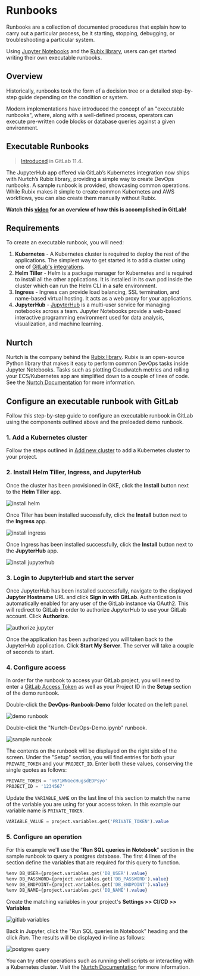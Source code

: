 # Runbooks

Runbooks are a collection of documented procedures that explain how to
carry out a particular process, be it starting, stopping, debugging,
or troubleshooting a particular system.

Using [Jupyter Notebooks](https://jupyter.org/) and the [Rubix library](https://github.com/Nurtch/rubix),
users can get started writing their own executable runbooks.

## Overview

Historically, runbooks took the form of a decision tree or a detailed
step-by-step guide depending on the condition or system.

Modern implementations have introduced the concept of an "executable
runbooks", where, along with a well-defined process, operators can execute
pre-written code blocks or database queries against a given environment.

## Executable Runbooks

> [Introduced](https://gitlab.com/gitlab-org/gitlab-foss/issues/45912) in GitLab 11.4.

The JupyterHub app offered via GitLab’s Kubernetes integration now ships
with Nurtch’s Rubix library, providing a simple way to create DevOps
runbooks. A sample runbook is provided, showcasing common operations. While Rubix makes it
simple to create common Kubernetes and AWS workflows, you can also create them manually without
Rubix.

**<i class="fa fa-youtube-play youtube" aria-hidden="true"></i>
Watch this [video](https://www.youtube.com/watch?v=Q_OqHIIUPjE)
for an overview of how this is accomplished in GitLab!**

## Requirements

To create an executable runbook, you will need:

1. **Kubernetes** - A Kubernetes cluster is required to deploy the rest of the applications.
    The simplest way to get started is to add a cluster using one of [GitLab's integrations](../add_remove_clusters.md#add-new-cluster).
1. **Helm Tiller** - Helm is a package manager for Kubernetes and is required to install
    all the other applications. It is installed in its own pod inside the cluster which
    can run the Helm CLI in a safe environment.
1. **Ingress** - Ingress can provide load balancing, SSL termination, and name-based
    virtual hosting. It acts as a web proxy for your applications.
1. **JupyterHub** - [JupyterHub](https://jupyterhub.readthedocs.io/) is a multi-user service for managing notebooks across
    a team. Jupyter Notebooks provide a web-based interactive programming environment
    used for data analysis, visualization, and machine learning.

## Nurtch

Nurtch is the company behind the [Rubix library](https://github.com/Nurtch/rubix). Rubix is
an open-source Python library that makes it easy to perform common DevOps tasks inside Jupyter Notebooks.
Tasks such as plotting Cloudwatch metrics and rolling your ECS/Kubernetes app are simplified
down to a couple of lines of code. See the [Nurtch Documentation](http://docs.nurtch.com/en/latest/)
for more information.

## Configure an executable runbook with GitLab

Follow this step-by-step guide to configure an executable runbook in GitLab using
the components outlined above and the preloaded demo runbook.

### 1. Add a Kubernetes cluster

Follow the steps outlined in [Add new cluster](../add_remove_clusters.md#add-new-cluster)
to add a Kubernetes cluster to your project.

### 2. Install Helm Tiller, Ingress, and JupyterHub

Once the cluster has been provisioned in GKE, click the **Install** button next to the **Helm Tiller** app.

![install helm](img/helm-install.png)

Once Tiller has been installed successfully, click the **Install** button next to the **Ingress** app.

![install ingress](img/ingress-install.png)

Once Ingress has been installed successfully, click the **Install** button next to the **JupyterHub** app.

![install jupyterhub](img/jupyterhub-install.png)

### 3. Login to JupyterHub and start the server

Once JupyterHub has been installed successfully, navigate to the displayed **Jupyter Hostname** URL and click
**Sign in with GitLab**. Authentication is automatically enabled for any user of the GitLab instance via OAuth2. This
will redirect to GitLab in order to authorize JupyterHub to use your GitLab account. Click **Authorize**.

![authorize jupyter](img/authorize-jupyter.png)

Once the application has been authorized you will taken back to the JupyterHub application. Click **Start My Server**.
The server will take a couple of seconds to start.

### 4. Configure access

In order for the runbook to access your GitLab project, you will need to enter a
[GitLab Access Token](../../../profile/personal_access_tokens.md)
as well as your Project ID in the **Setup** section of the demo runbook.

Double-click the **DevOps-Runbook-Demo** folder located on the left panel.

![demo runbook](img/demo-runbook.png)

Double-click the "Nurtch-DevOps-Demo.ipynb" runbook.

![sample runbook](img/sample-runbook.png)

The contents on the runbook will be displayed on the right side of the screen. Under the "Setup" section, you will find
entries for both your `PRIVATE_TOKEN` and your `PROJECT_ID`. Enter both these values, conserving the single quotes as follows:

```sql
PRIVATE_TOKEN = 'n671WNGecHugsdEDPsyo'
PROJECT_ID = '1234567'
```

Update the `VARIABLE_NAME` on the last line of this section to match the name of the variable you are using for your
access token. In this example our variable name is `PRIVATE_TOKEN`.

```sql
VARIABLE_VALUE = project.variables.get('PRIVATE_TOKEN').value
```

### 5. Configure an operation

For this example we'll use the "**Run SQL queries in Notebook**" section in the sample runbook to query
a postgres database. The first 4 lines of the section define the variables that are required for this query to function.

```sql
%env DB_USER={project.variables.get('DB_USER').value}
%env DB_PASSWORD={project.variables.get('DB_PASSWORD').value}
%env DB_ENDPOINT={project.variables.get('DB_ENDPOINT').value}
%env DB_NAME={project.variables.get('DB_NAME').value}
```

Create the matching variables in your project's **Settings >> CI/CD >> Variables**

![gitlab variables](img/gitlab-variables.png)

Back in Jupyter, click the "Run SQL queries in Notebook" heading and the click *Run*. The results will be
displayed in-line as follows:

![postgres query](img/postgres-query.png)

You can try other operations such as running shell scripts or interacting with a Kubernetes cluster. Visit the
[Nurtch Documentation](http://docs.nurtch.com/) for more information.
